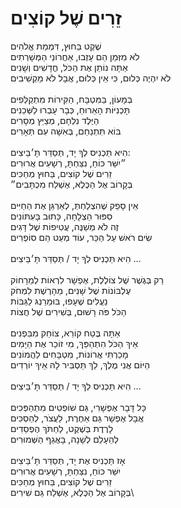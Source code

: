 # זֵרִים שֶׁל קוֹצִים

שֶׁקֶט בַּחוּץ, דִּמְמַת אֱלֹהִים\
לֹא מִזְּמַן הֵם עָזְבוּ, אַחֲרוֹנֵי הַמְּשָׁרְתִים\
אַתָּה נוֹתֵן אֶת הַכֹּל, חֳדָשִׁים וְשָׁנִים\
לֹא יִהְיֶה כְּלוּם, כִּי אֵין כְּלוּם, אֲבָל לֹא מַקְשִׁיבִים\
\
בְּמָעוֹן, בַּמִּטְבָּח, הַקִּירוֹת מִתְקַלְּפִים\
תָּכְנִיּוֹת הָאֵרוּחַ, כְּבָר עָבְרוּ לַשְּׁכֵנִים\
הַיֶּלֶד נִלְחָם, מְצַיֵּץ מְסָרִים\
בּוֹא תִּתְנַחֵם, בְּאִשָּׁה עִם תְּאָרִים\
\
הִיא תַּכְנִיס לְךָ יָד, תְּסַדֵּר תָּ׳בֵּיצִים:\
״יִשַּׁר כּוֹחַ, נִצַּחְתָּ, רְשָׁעִים אֲרוּרִים\
זֵרִים שֶׁל קוֹצִים, בַּחוּץ מְחַכִּים\
בְּקָרוֹב אֶל הַכֶּלֶא, אֶשְׁלַח מִכְתָּבִים״\
\
אֵין סָפֵק שֶׁהִצְלַחְתְּ, לְאַרְגֵּן אֶת הַחַיִּים\
סִפּוּר הַצְלָחָה, כָּתוּב בָּעִתּוֹנִים\
זֶה לֹא מְשַׁנֶּה, עֲטִיפוֹת שֶׁל דָּגִים\
שִׂים רֹאשׁ עַל הַכַּר, עוֹד מְעַט הֵם סוֹפְרִים\
\
הִיא תַּכְנִיס לְךָ יָד / תְּסַדֵּר תָּ׳בֵּיצִים …\
\
רַק בְּגֶשֶׁר שֶׁל צוֹלֶלֶת, אֶפְשָׁר לִרְאוֹת לְמֵרָחוֹק\
עֶלְבּוֹנוֹת שֶׁל שָׁנִים, מֵהָרֶשֶׁת לִמְחֹק\
נַעֲלִים שֶׁעָפוּ, בּוּמֵרַנְגּ לַגַּבּוֹת\
הַכֹּל פֹּה רָשׁוּם, בְּשִׁירִים שֶׁל חֲצוֹת\
\
אַתָּה בֶּטַח קוֹרֵא, צוֹחֵק מִבִּפְנִים\
אֵיךְ הַכֹּל הִתְהַפֵּךְ, מִי זוֹכֵר אֶת הַיָּמִים\
מָכַרְתִּי אֲרוֹנוֹת, מִטְבָּחִים לַהֲמוֹנִים\
הַיּוֹם אֲנִי מֶלֶךְ, לֵךְ תַּסְבִּיר לָהּ אֵיךְ יוֹרְדִים\
\
הִיא תַּכְנִיס לְךָ יָד / תְּסַדֵּר תָּ׳בֵּיצִים ...\
\
כָּל דָּבָר אֶפְשָׁרִי, גַּם שׁוֹפְטִים מִתְהַפְּכִים\
אֲבָל אֶפְשָׁר גַּם אַחֶרֶת, לַעֲצֹר, לְהַסְכִּים\
לָרֶדֶת בְּשֶׁקֶט, לַחְתֹּךְ הֶפְסֵדִים\
לְהֵעָלֵם לְשָׁנָה, בָּאֲגַף הַשְּׁמוּרִים\
\
אָז תַּכְנִיס אֶת יָד, תְּסַדֵּר תָּ׳בֵּיצִים\
יִשַּׁר כּוֹחַ, נִצַּחְתָּ, רְשָׁעִים אֲרוּרִים\
זֵרִים שֶׁל קוֹצִים, בַּחוּץ מְחַכִּים\
בְּקָרוֹב אֶל הַכֶּלֶא, אֶשְׁלַח גַּם שִׁירִים\
